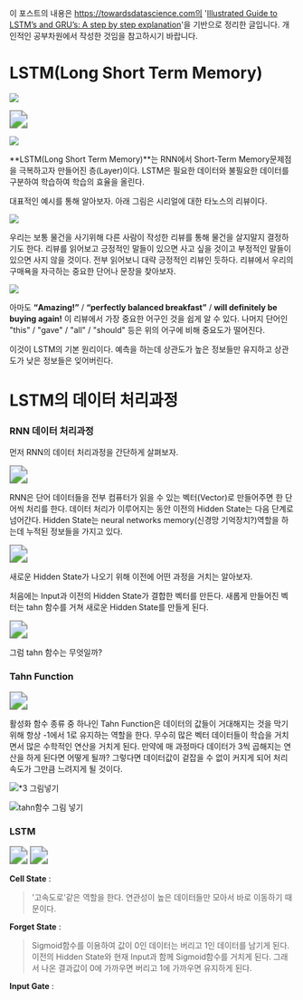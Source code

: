 이 포스트의 내용은 https://towardsdatascience.com의 '[Illustrated Guide to LSTM’s and GRU’s: A step by step explanation](https://towardsdatascience.com/illustrated-guide-to-lstms-and-gru-s-a-step-by-step-explanation-44e9eb85bf21)'을 기반으로 정리한 글입니다. 개인적인 공부차원에서 작성한 것임을 참고하시기 바랍니다.



# LSTM(Long Short Term Memory)

![](/Users/youngjunyoon/Desktop/Github/WeeklyStudy002_RNN&LSTM/img015.gif)

<img src="/Users/youngjunyoon/Desktop/Github/WeeklyStudy002_RNN&amp;LSTM/img013.png" style="zoom:200%;" />

![](/Users/youngjunyoon/Desktop/Github/WeeklyStudy002_RNN&LSTM/img014.png)

**LSTM(Long Short Term Memory)**는 RNN에서 Short-Term Memory문제점을 극복하고자 만들어진 층(Layer)이다. LSTM은 필요한 데이터와 불필요한 데이터를 구분하여 학습하여 학습의 효율을 올린다. 



대표적인 예시를 통해 알아보자. 아래 그림은 시리얼에 대한 타노스의 리뷰이다.

![](/Users/youngjunyoon/Desktop/Github/WeeklyStudy002_RNN&LSTM/img016.png)

우리는 보통 물건을 사기위해 다른 사람이 작성한 리뷰를 통해 물건을 살지말지 결정하기도 한다. 리뷰를 읽어보고 긍정적인 말들이 있으면 사고 싶을 것이고 부정적인 말들이 있으면 사지 않을 것이다. 전부 읽어보니 대략 긍정적인 리뷰인 듯하다. 리뷰에서 우리의 구매욕을 자극하는 중요한 단어나 문장을 찾아보자. 

![](/Users/youngjunyoon/Desktop/Github/WeeklyStudy002_RNN&LSTM/img017.gif)

아마도 **“Amazing!”** / **“perfectly balanced breakfast”** / **will definitely be buying again!** 이 리뷰에서 가장 중요한 어구인 것을 쉽게 알 수 있다. 나머지 단어인 "this" / "gave" / "all" / "should" 등은 위의 어구에 비해 중요도가 떨어진다. 

이것이 LSTM의 기본 원리이다. 예측을 하는데 상관도가 높은 정보들만 유지하고 상관도가 낮은 정보들은 잊어버린다. 





# LSTM의 데이터 처리과정

### RNN 데이터 처리과정

먼저 RNN의 데이터 처리과정을 간단하게 살펴보자.

<img src="/Users/youngjunyoon/Desktop/Github/WeeklyStudy002_RNN&amp;LSTM/img019.gif" style="zoom:200%;" />

RNN은 단어 데이터들을 전부 컴퓨터가 읽을 수 있는 벡터(Vector)로 만들어주면 한 단어씩 처리를 한다. 데이터 처리가 이루어지는 동안 이전의 Hidden State는 다음 단계로 넘어간다. Hidden State는 neural networks memory(신경망 기억장치?)역할을 하는데 누적된 정보들을 가지고 있다. 

<img src="/Users/youngjunyoon/Desktop/Github/WeeklyStudy002_RNN&amp;LSTM/img020.gif" style="zoom:200%;" />



새로운 Hidden State가 나오기 위해 이전에 어떤 과정을 거치는 알아보자. 

처음에는 Input과 이전의 Hidden State가 결합한 벡터를 만든다. 새롭게 만들어진 벡터는 tahn 함수를 거쳐 새로운 Hidden State를 만들게 된다. 

<img src="/Users/youngjunyoon/Desktop/Github/WeeklyStudy002_RNN&amp;LSTM/img021.gif" style="zoom:200%;" />





그럼  tahn 함수는 무엇일까?



### Tahn Function

<img src="/Users/youngjunyoon/Desktop/Github/WeeklyStudy002_RNN&amp;LSTM/img022.gif" style="zoom:200%;" />

활성화 함수 종류 중 하나인 Tahn Function은 데이터의 값들이 거대해지는 것을 막기위해 항상 -1에서 1로 유지하는 역할을 한다. 무수히 많은 벡터 데이터들이 학습을 거치면서 많은 수학적인 연산을 거치게 된다. 만약에 매 과정마다 데이터가 3씩 곱해지는 연산을 하게 된다면 어떻게 될까? 그렇다면 데이터값이 겉잡을 수 없이 커지게 되어 처리 속도가 그만큼 느려지게 될 것이다. 

![*3 그림넣기](/Users/youngjunyoon/Desktop/Github/WeeklyStudy002_RNN&LSTM/img023.gif)

![tahn함수 그림 넣기](/Users/youngjunyoon/Desktop/Github/WeeklyStudy002_RNN&LSTM/img024.gif)





### LSTM

<img src="/Users/youngjunyoon/Desktop/Github/WeeklyStudy002_RNN&amp;LSTM/img013.png" style="zoom:200%;" />



<img src="/Users/youngjunyoon/Desktop/Github/WeeklyStudy002_RNN&amp;LSTM/img014.png" style="zoom:200%;" />

**Cell State** : 

> '고속도로'같은 역할을 한다. 연관성이 높은 데이터들만 모아서 바로 이동하기 때문이다.

**Forget State** : 

> Sigmoid함수를 이용하여 값이 0인 데이터는 버리고 1인 데이터를 남기게 된다. 이전의 Hidden State와 현재 Input과 함께 Sigmoid함수를 거치게 된다. 그래서 나온 결과값이 0에 가까우면 버리고 1에 가까우면 유지하게 된다.

**Input Gate** : 

> 